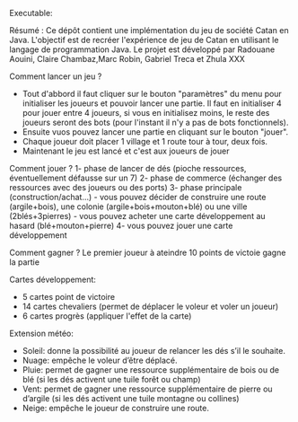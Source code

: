 Executable:

Résumé : 
Ce dépôt contient une implémentation du jeu de société Catan en Java. L'objectif est de recréer l'expérience de jeu de Catan en utilisant le langage de programmation Java. Le projet est développé par Radouane Aouini, Claire Chambaz,Marc Robin, Gabriel Treca et Zhula XXX

Comment lancer un jeu ?
- Tout d'abbord il faut cliquer sur le bouton "paramètres" du menu pour initialiser les joueurs et pouvoir lancer une partie. Il faut en initialiser 4 pour jouer entre 4 joueurs, si vous en initialisez moins, le reste des joueurs seront des bots (pour l'instant il n'y a pas de bots fonctionnels). 
- Ensuite vuos pouvez lancer une partie en cliquant sur le bouton "jouer". 
- Chaque joueur doit placer 1 village et 1 route tour à tour, deux fois. 
- Maintenant le jeu est lancé et c'est aux joueurs de jouer

Comment jouer ?
1- phase de lancer de dés (pioche ressources, éventuellement défausse sur un 7)
2- phase de commerce (échanger des ressources avec des joueurs ou des ports)
3- phase principale (construction/achat…)
    - vous pouvez décider de construire une route (argile+bois), une colonie (argile+bois+mouton+blé) 
      ou une ville (2blés+3pierres)
    - vous pouvez acheter une carte développement au hasard (blé+mouton+pierre)
4- vous pouvez jouer une carte développement

Comment gagner ?
Le premier joueur à ateindre 10 points de victoie gagne la partie

Cartes développement:
- 5 cartes point de victoire
- 14 cartes chevaliers (permet de déplacer le voleur et voler un joueur)
- 6 cartes progrès (appliquer l'effet de la carte)

Extension météo:
- Soleil: donne la possibilité au joueur de relancer les dés s’il le souhaite.
- Nuage: empêche le voleur d’être déplacé. 
- Pluie: permet de gagner une ressource supplémentaire de bois ou de blé (si les dés activent une tuile forêt ou champ)
- Vent: permet de gagner une ressource supplémentaire de pierre ou d’argile (si les dés activent une tuile montagne ou collines)
- Neige: empêche le joueur de construire une route.